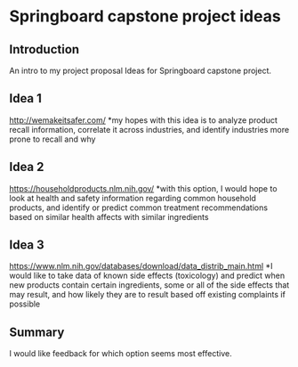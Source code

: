# Springboard capstone project ideas
## Introduction
An intro to my project proposal Ideas for Springboard capstone project.

## Idea 1
http://wemakeitsafer.com/
*my hopes with this idea is to analyze product recall information, correlate it across industries, and identify industries more prone to recall and why


## Idea 2
https://householdproducts.nlm.nih.gov/
*with this option, I would hope to look at health and safety information regarding common household products, and identify or predict common treatment recommendations based on similar health affects with similar ingredients

## Idea 3
https://www.nlm.nih.gov/databases/download/data_distrib_main.html
*I would like to take data of known side effects (toxicology) and predict when new products contain certain ingredients, some or all of the side effects that may result, and how likely they are to result based off existing complaints if possible

## Summary
I would like feedback for which option seems most effective.
